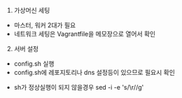 1. 가상머신 세팅
  - 마스터, 워커 2대가 필요
  - 네트워크 세팅은 Vagrantfile을 메모장으로 열어서 확인
  
2. 서버 설정
  - config.sh 실행
  - config.sh에 레포지토리나 dns 설정등이 있으므로 필요시 확인
  * sh가 정상실행이 되지 않을경우
  sed -i -e 's/\r//g' <script file path> 실행

3. vim 에디터, 도커, 쿠버네티스 설치
   - install_pkg.sh를 실행하여 설치 및 데몬 실행
